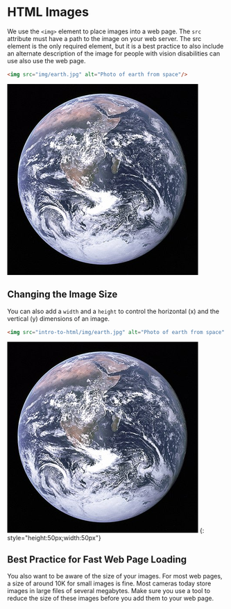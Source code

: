 # HTML Images
We use the ```<img>``` element to place images into a web page.  The ```src``` attribute must have a path to the image on your web server.  The src element is the only required element, but it is a best practice to also include an alternate description of the image for people with vision disabilities can use
also use the web page.

```html
<img src="img/earth.jpg" alt="Photo of earth from space"/>
```

![Photo of earch from space](img/earth.jpg)

## Changing the Image Size
You can also add a ```width``` and a ```height``` to control the horizontal (x) and the vertical (y) dimensions of an image.

```html
<img src="intro-to-html/img/earth.jpg" alt="Photo of earth from space" width="100" height="100"/>
```

![Photo of earch from space](img/earth.jpg) {: style="height:50px;width:50px"}

## Best Practice for Fast Web Page Loading
You also want to be aware of the size of your images.  For most web pages, a size of around 10K for small images is fine.  Most cameras today store images in large files of several megabytes.  Make sure you use a tool to reduce the size of these images before you add them to your web page.


